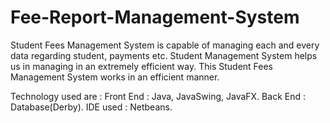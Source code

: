 # Fee-Report-Management-System
Student Fees Management System is capable of managing each and every data regarding student, payments etc. Student Management System helps us in managing in an extremely efficient way. This Student Fees Management System works in an efficient manner.

Technology used are :
Front End : Java, JavaSwing, JavaFX. Back End : Database(Derby). IDE used : Netbeans.
